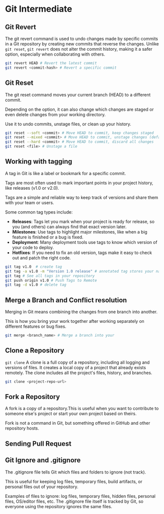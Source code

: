 # Git Intermediate

## Git Revert
The git revert command is used to undo changes made by specific commits in a Git repository by creating new commits that reverse the changes. Unlike `git reset`, `git revert` does not alter the commit history, making it a safer option, especially when collaborating with others.

```bash
git revert HEAD # Revert the latest commit
git revert <commit-hash> # Revert a specific commit
```

## Git Reset
The git reset command moves your current branch (HEAD) to a different commit.

Depending on the option, it can also change which changes are staged or even delete changes from your working directory.

Use it to undo commits, unstage files, or clean up your history.

```bash
git reset --soft <commit> # Move HEAD to commit, keep changes staged
git reset --mixed <commit> # Move HEAD to commit, unstage changes (default)
git reset --hard <commit> # Move HEAD to commit, discard all changes
git reset <file> # Unstage a file
```


## Working with tagging
A tag in Git is like a label or bookmark for a specific commit.

Tags are most often used to mark important points in your project history, like releases (v1.0 or v2.0).

Tags are a simple and reliable way to keep track of versions and share them with your team or users.

Some common tag types include:

- **Releases**: Tags let you mark when your project is ready for release, so you (and others) can always find that exact version later.
- **Milestones**: Use tags to highlight major milestones, like when a big feature is finished or a bug is fixed.
- **Deployment**: Many deployment tools use tags to know which version of your code to deploy.
- **Hotfixes**: If you need to fix an old version, tags make it easy to check out and patch the right code.

```bash
git tag v1.0  # create tag
git tag -a v1.0 -m "Version 1.0 release" # annotated tag stores your name, the date, and a message.
git tag # See all tags in your repository
git push origin v1.0 # Push Tags to Remote
git tag -d v1.0 # delete tag
```

## Merge a Branch and Conflict resolution
Merging in Git means combining the changes from one branch into another.

This is how you bring your work together after working separately on different features or bug fixes.

```bash
git merge <branch_name> # Merge a branch into your 
```

## Clone a Repository
`git clone` A clone is a full copy of a repository, including all logging and versions of files. It creates a local copy of a project that already exists remotely. The clone includes all the project's files, history, and branches.

```bash
git clone <project-repo-url>
```

## Fork a Repository
A fork is a copy of a repository.This is useful when you want to contribute to someone else's project or start your own project based on theirs.

Fork is not a command in Git, but something offered in GitHub and other repository hosts.


## Sending Pull Request


## Git Ignore and .gitignore
The .gitignore file tells Git which files and folders to ignore (not track).

This is useful for keeping log files, temporary files, build artifacts, or personal files out of your repository.

Examples of files to ignore: log files, temporary files, hidden files, personal files, OS/editor files, etc.
The .gitignore file itself is tracked by Git, so everyone using the repository ignores the same files.